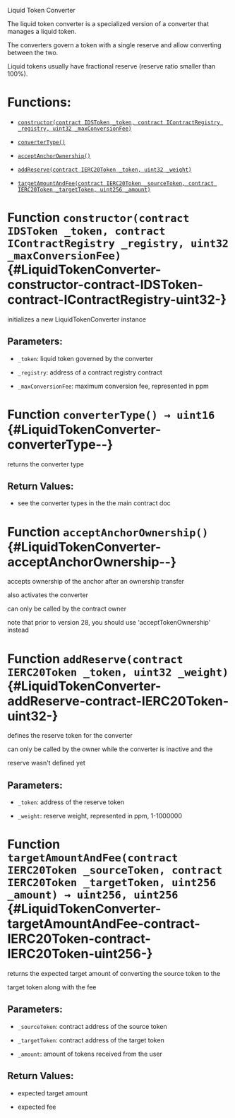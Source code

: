 Liquid Token Converter

The liquid token converter is a specialized version of a converter that manages a liquid token.

The converters govern a token with a single reserve and allow converting between the two.

Liquid tokens usually have fractional reserve (reserve ratio smaller than 100%).

# Functions:

- [`constructor(contract IDSToken _token, contract IContractRegistry _registry, uint32 _maxConversionFee)`](#LiquidTokenConverter-constructor-contract-IDSToken-contract-IContractRegistry-uint32-)

- [`converterType()`](#LiquidTokenConverter-converterType--)

- [`acceptAnchorOwnership()`](#LiquidTokenConverter-acceptAnchorOwnership--)

- [`addReserve(contract IERC20Token _token, uint32 _weight)`](#LiquidTokenConverter-addReserve-contract-IERC20Token-uint32-)

- [`targetAmountAndFee(contract IERC20Token _sourceToken, contract IERC20Token _targetToken, uint256 _amount)`](#LiquidTokenConverter-targetAmountAndFee-contract-IERC20Token-contract-IERC20Token-uint256-)

# Function `constructor(contract IDSToken _token, contract IContractRegistry _registry, uint32 _maxConversionFee)` {#LiquidTokenConverter-constructor-contract-IDSToken-contract-IContractRegistry-uint32-}

initializes a new LiquidTokenConverter instance

## Parameters:

- `_token`:              liquid token governed by the converter

- `_registry`:           address of a contract registry contract

- `_maxConversionFee`:   maximum conversion fee, represented in ppm

# Function `converterType() → uint16` {#LiquidTokenConverter-converterType--}

returns the converter type

## Return Values:

- see the converter types in the the main contract doc

# Function `acceptAnchorOwnership()` {#LiquidTokenConverter-acceptAnchorOwnership--}

accepts ownership of the anchor after an ownership transfer

also activates the converter

can only be called by the contract owner

note that prior to version 28, you should use 'acceptTokenOwnership' instead

# Function `addReserve(contract IERC20Token _token, uint32 _weight)` {#LiquidTokenConverter-addReserve-contract-IERC20Token-uint32-}

defines the reserve token for the converter

can only be called by the owner while the converter is inactive and the

reserve wasn't defined yet

## Parameters:

- `_token`:   address of the reserve token

- `_weight`:  reserve weight, represented in ppm, 1-1000000

# Function `targetAmountAndFee(contract IERC20Token _sourceToken, contract IERC20Token _targetToken, uint256 _amount) → uint256, uint256` {#LiquidTokenConverter-targetAmountAndFee-contract-IERC20Token-contract-IERC20Token-uint256-}

returns the expected target amount of converting the source token to the

target token along with the fee

## Parameters:

- `_sourceToken`: contract address of the source token

- `_targetToken`: contract address of the target token

- `_amount`:      amount of tokens received from the user

## Return Values:

- expected target amount

- expected fee
